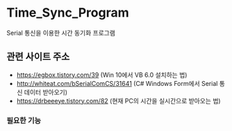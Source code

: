 # Time_Sync_Program
Serial 통신을 이용한 시간 동기화 프로그램

## 관련 사이트 주소
* https://egbox.tistory.com/39 (Win 10에서 VB 6.0 설치하는 법)
* http://whiteat.com/bSerialComCS/31641 (C# Windows Form에서 Serial 통신 데이터 받아오기)
* https://drbeeeye.tistory.com/82 (현재 PC의 시간을 실시간으로 받아오는 법)


### 필요한 기능

